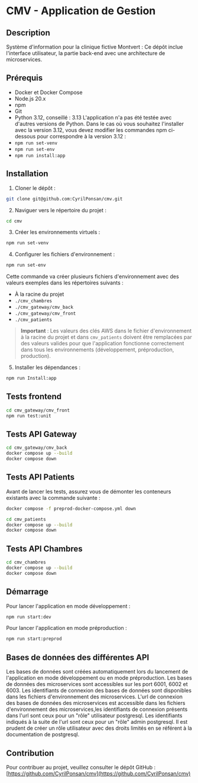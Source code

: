 # CMV - Application de Gestion

## Description

Système d'information pour la clinique fictive Montvert : Ce dépôt inclue l'interface utilisateur, la partie back-end avec une architecture de microservices.

## Prérequis

- Docker et Docker Compose
- Node.js 20.x
- npm
- Git
- Python 3.12, conseillé : 3.13
  L'application n'a pas été testée avec d'autres versions de Python.
  Dans le cas où vous souhaitez l'installer avec la version 3.12, vous devez modifier les commandes npm ci-dessous pour correspondre à la version 3.12 :
- `npm run set-venv`
- `npm run set-env`
- `npm run install:app`

## Installation

1. Cloner le dépôt :

```bash
git clone git@github.com:CyrilPonsan/cmv.git
```

2. Naviguer vers le répertoire du projet :

```bash
cd cmv
```

3. Créer les environnements virtuels :

```bash
npm run set-venv
```

4. Configurer les fichiers d'environnement :

```bash
npm run set-env
```

Cette commande va créer plusieurs fichiers d'environnement avec des valeurs exemples dans les répertoires suivants :

- À la racine du projet
- `./cmv_chambres`
- `./cmv_gateway/cmv_back`
- `./cmv_gateway/cmv_front`
- `./cmv_patients`

> **Important** : Les valeurs des clés AWS dans le fichier d'environnement à la racine du projet et dans `cmv_patients` doivent être remplacées par des valeurs valides pour que l'application fonctionne correctement dans tous les environnements (développement, préproduction, production).

5. Installer les dépendances :

```bash
npm run Install:app
```

## Tests frontend

```bash
cd cmv_gateway/cmv_front
npm run test:unit
```

## Tests API Gateway

```bash
cd cmv_gateway/cmv_back
docker compose up --build
docker compose down
```

## Tests API Patients

Avant de lancer les tests, assurez vous de démonter les conteneurs existants avec la commande suivante :

```bash
docker compose -f preprod-docker-compose.yml down
```

```bash
cd cmv_patients
docker compose up --build
docker compose down
```

## Tests API Chambres

```bash
cd cmv_chambres
docker compose up --build
docker compose down
```

## Démarrage

Pour lancer l'application en mode développement :

```bash
npm run start:dev
```

Pour lancer l'application en mode préproduction :

```bash
npm run start:preprod
```

## Bases de données des différentes API

Les bases de données sont créées automatiquement lors du lancement de l'application en mode développement ou en mode préproduction. Les bases de données des microservices sont accessibles sur les port 6001, 6002 et 6003.
Les identifiants de connexion des bases de données sont disponibles dans les fichiers d'environnement des microservices.
L'url de connexion des bases de données des microservices est accessible dans les fichiers d'environnement des microservices,les identifiants de connexion présents dans l'url sont ceux pour un "rôle" utilisateur postgresql.
Les identifiants indiqués à la suite de l'url sont ceux pour un "rôle" admin postgresql.
Il est prudent de créer un rôle utilisateur avec des droits limités en se référent à la documentation de postgresql.

## Contribution

Pour contribuer au projet, veuillez consulter le dépôt GitHub : [https://github.com/CyrilPonsan/cmv](https://github.com/CyrilPonsan/cmv)
